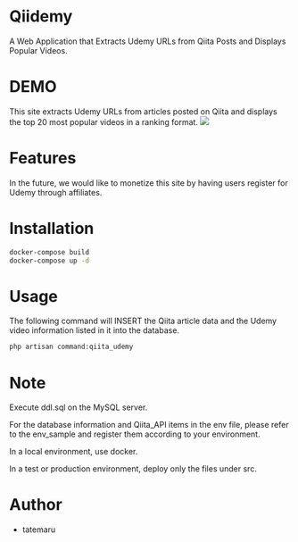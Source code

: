 # Qiidemy
 
A Web Application that Extracts Udemy URLs from Qiita Posts and Displays Popular Videos.
 
# DEMO
This site extracts Udemy URLs from articles posted on Qiita and displays the top 20 most popular videos in a ranking format.
![](http://tateblg.com/img/qiidemy.png)
 
# Features
 
In the future, we would like to monetize this site by having users register for Udemy through affiliates.
 
# Installation
 
```bash
docker-compose build
docker-compose up -d
```
 
# Usage

The following command will INSERT the Qiita article data and the Udemy video information listed in it into the database.
```bash
php artisan command:qiita_udemy
```
 
# Note

Execute ddl.sql on the MySQL server.
 
For the database information and Qiita_API items in the env file, please refer to the env_sample and register them according to your environment.

In a local environment, use docker.

In a test or production environment, deploy only the files under src.
 
# Author
 
* tatemaru

